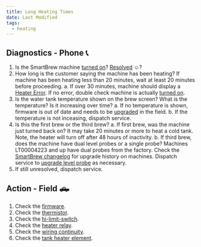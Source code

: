 ```yaml
---
title: Long Heating Times
date: Last Modified 
tags:
  - heating
---
```

## Diagnostics - Phone 📞

1. Is the SmartBrew machine [turned on](/smartbrew/kb/turn-on-machine/)? [Resolved](/smartbrew/kb/resolutions#102) ☺️?
2. How long is the customer saying the machine has been heating? If machine has been heating less than 20 minutes, wait at least 20 minutes before proceeding.
  a. If over 30 minutes, machine should display a [Heater Error](/smartbrew/kb/heater-error/). If no error, double check machine is actually [turned on](/smartbrew/kb/turn-on-machine/).
3. Is the water tank temperature shown on the brew screen?  What is the temperature?  Is it increasing over time?
  a. If no temperature is shown, firmware is out of date and needs to be [upgraded](/smartbrew/kb/outdated-firmware/) in the field.
  b. If the temperature is not inceasing, dispatch service.
4. Is this the first brew or the third brew? 
  a. If first brew, was the machine just turned back on?  It may take 20 minutes or more to heat a cold tank. Note, the heater will turn off after 48 hours of inactivity.
  b. If third brew, does the machine have dual level probes or a single probe? Machines LT00004223 and up have dual probes from the factory. Check the [SmartBrew changelog](/smartbrew/changelog/) for upgrade history on machines. Dispatch service to [upgrade level probe](/smartbrew/kb/add-second-probe/) as necessary.
5. If still unresolved, dispatch service.


## Action - Field 🛻

1. Check the [firmware](/smartbrew/kb/outdated-firmware/).
2. Check the [thermistor](/smartbrew/kb/check-thermistor/).
3. Check the [hi-limit-switch](/smartbrew/kb/check-hi-limit/).
4. Check the [heater relay](/smartbrew/kb/check-heater-relay/).
5. Check the [wiring continuity](/smartbrew/kb/check-continuity-heater-wiring/).
6. Check the [tank heater element](/smartbrew/kb/check-element/).

